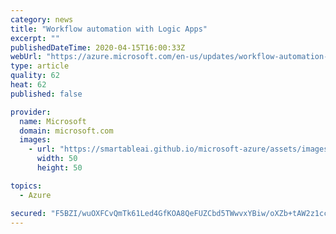 ```yaml
---
category: news
title: "Workflow automation with Logic Apps"
excerpt: ""
publishedDateTime: 2020-04-15T16:00:33Z
webUrl: "https://azure.microsoft.com/en-us/updates/workflow-automation-with-logic-apps-2/"
type: article
quality: 62
heat: 62
published: false

provider:
  name: Microsoft
  domain: microsoft.com
  images:
    - url: "https://smartableai.github.io/microsoft-azure/assets/images/organizations/microsoft.com-50x50.jpg"
      width: 50
      height: 50

topics:
  - Azure

secured: "F5BZI/wuOXFCvQmTk61Led4GfKOA8QeFUZCbd5TWwvxYBiw/oXZb+tAW2z1cclskCZfUSCVYkmdYiD5Tn74w78WVABjZpgnIKEjJ+Fk7O7hMG/FFYtKUzFgFopgQ/yEoQ823h1qpfHZhS+CkQNzKXb6yAuAExnzZzHsAVXxUg14ryA8DkA6WqzTr3dR95yGnbGwPgE2tVKtxmXP5PoImvtdLrr7fvvxLxYxfXWv9+Vb9ZAVlBDIjx7YpfaaNkX8vJR9ddAypGqpwWfE+vf/5hsXOTJ1SfpKwQTD47cFjBJohijLLPpDOq1adooVFT9uuO+Vf0S7z1YVQt8ASvYWx2A==;+Bgke8Vr04/FmriS33Az4w=="
---
```


